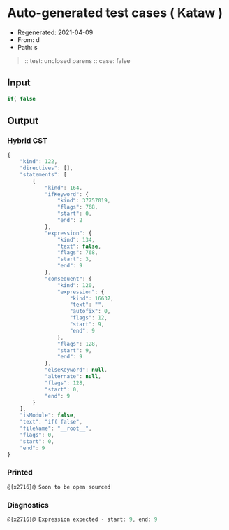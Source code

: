 # Auto-generated test cases ( Kataw )
- Regenerated: 2021-04-09
- From: d
- Path: s
> :: test: unclosed parens
> :: case: false
## Input

`````js
if( false
`````

## Output

### Hybrid CST

```javascript
{
    "kind": 122,
    "directives": [],
    "statements": [
        {
            "kind": 164,
            "ifKeyword": {
                "kind": 37757019,
                "flags": 768,
                "start": 0,
                "end": 2
            },
            "expression": {
                "kind": 134,
                "text": false,
                "flags": 768,
                "start": 3,
                "end": 9
            },
            "consequent": {
                "kind": 120,
                "expression": {
                    "kind": 16637,
                    "text": "",
                    "autofix": 0,
                    "flags": 12,
                    "start": 9,
                    "end": 9
                },
                "flags": 128,
                "start": 9,
                "end": 9
            },
            "elseKeyword": null,
            "alternate": null,
            "flags": 128,
            "start": 0,
            "end": 9
        }
    ],
    "isModule": false,
    "text": "if( false",
    "fileName": "__root__",
    "flags": 0,
    "start": 0,
    "end": 9
}
```

### Printed

```javascript
@{x2716}@ Soon to be open sourced
```

### Diagnostics

```javascript
@{x2716}@ Expression expected - start: 9, end: 9

```

